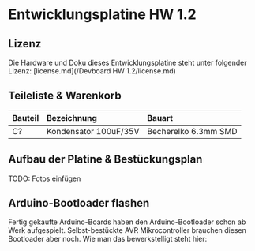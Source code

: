 # Entwicklungsplatine HW 1.2

## Lizenz

Die Hardware und Doku dieses Entwicklungsplatine steht unter folgender Lizenz: [license.md](/Devboard HW 1.2/license.md)

## Teileliste & Warenkorb

| Bauteil | Bezeichnung                 | Bauart               |
|:--------|:----------------------------|:---------------------|
| C?      | Kondensator 100uF/35V       | Becherelko 6.3mm SMD |

## Aufbau der Platine & Bestückungsplan

TODO: Fotos einfügen

## Arduino-Bootloader flashen

Fertig gekaufte Arduino-Boards haben den Arduino-Bootloader schon ab Werk aufgespielt. 
Selbst-bestückte AVR Mikrocontroller brauchen diesen Bootloader aber noch. Wie man das bewerkstelligt steht hier:

